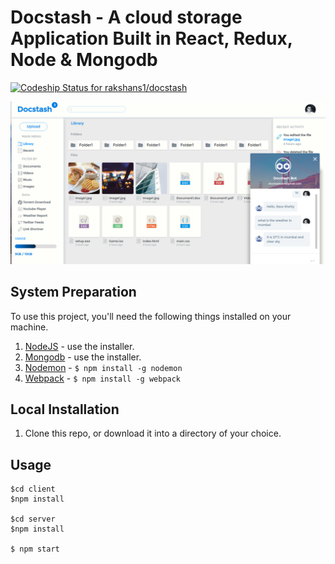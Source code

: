 Docstash - A cloud storage Application Built in React, Redux, Node & Mongodb
=============================
[ ![Codeship Status for rakshans1/docstash](https://codeship.com/projects/34dc9430-2fff-0134-a02d-0637f2a9daca/status?branch=master)](https://codeship.com/projects/164076)

![Docstash ScreenShot](screenshot.png?raw=true "Optional Title")



## System Preparation

To use this project, you'll need the following things installed on your machine.

1. [NodeJS](http://nodejs.org) - use the installer.
2. [Mongodb](https://www.mongodb.com/) - use the installer.
3. [Nodemon](http://nodemon.io/) - `$ npm install -g nodemon`
4. [Webpack](https://webpack.github.io/) - `$ npm install -g webpack`

## Local Installation

1. Clone this repo, or download it into a directory of your choice.

## Usage
```shell
$cd client
$npm install

$cd server
$npm install

$ npm start
```
